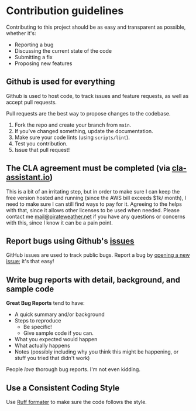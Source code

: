 # Contribution guidelines

Contributing to this project should be as easy and transparent as possible, whether it's:

- Reporting a bug
- Discussing the current state of the code
- Submitting a fix
- Proposing new features

## Github is used for everything

Github is used to host code, to track issues and feature requests, as well as accept pull requests.

Pull requests are the best way to propose changes to the codebase.

1. Fork the repo and create your branch from `main`.
2. If you've changed something, update the documentation.
3. Make sure your code lints (using `scripts/lint`).
4. Test you contribution.
5. Issue that pull request!

## The CLA agreement must be completed (via [cla-assistant.io](cla-assistant.io))
This is a bit of an irritating step, but in order to make sure I can keep the free version hosted and running (since the AWS bill exceeds $1k/ month), I need to make sure I can still find ways to pay for it. Agreeing to the helps with that, since it allows other licenses to be used when needed. Please contact me <mail@pirateweather.net> if you have any questions or concerns with this, since I know it can be a pain point.

## Report bugs using Github's [issues](https://github.com/Pirate-Weather/pirate-weather-code/issues)

GitHub issues are used to track public bugs.
Report a bug by [opening a new issue](https://github.com/Pirate-Weather/pirate-weather-code/issues/new/choose); it's that easy!

## Write bug reports with detail, background, and sample code

**Great Bug Reports** tend to have:

- A quick summary and/or background
- Steps to reproduce
  - Be specific!
  - Give sample code if you can.
- What you expected would happen
- What actually happens
- Notes (possibly including why you think this might be happening, or stuff you tried that didn't work)

People *love* thorough bug reports. I'm not even kidding.

## Use a Consistent Coding Style

Use [Ruff formater](https://docs.astral.sh/ruff/formatter/) to make sure the code follows the style.

